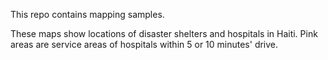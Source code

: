 This repo contains mapping samples.

These maps show locations of disaster shelters and hospitals in Haiti. Pink areas are service areas of hospitals within 5 or 10 minutes' drive.

